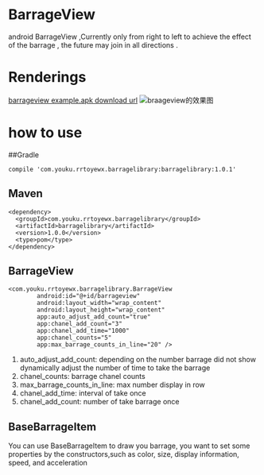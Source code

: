 # BarrageView
android BarrageView ,Currently only from right to left to achieve the effect of the barrage , the future may join in all directions .

# Renderings
[barrageview example.apk download url](http://fir.im/ywlh)
![braageview的效果图](http://img.blog.csdn.net/20160725163754986)


# how to use
##Gradle
```
compile 'com.youku.rrtoyewx.barragelibrary:barragelibrary:1.0.1'
```
## Maven
```
<dependency>
  <groupId>com.youku.rrtoyewx.barragelibrary</groupId>
  <artifactId>barragelibrary</artifactId>
  <version>1.0.0</version>
  <type>pom</type>
</dependency>
```

## BarrageView
```
<com.youku.rrtoyewx.barragelibrary.BarrageView
        android:id="@+id/barrageview"
        android:layout_width="wrap_content"
        android:layout_height="wrap_content"
        app:auto_adjust_add_count="true"
        app:chanel_add_count="3"
        app:chanel_add_time="1000"
        app:chanel_counts="5"
        app:max_barrage_counts_in_line="20" />
```


1. auto_adjust_add_count: depending on the number barrage did not show dynamically adjust the number of time to take the barrage
2. chanel_counts: barrage chanel counts
3. max_barrage_counts_in_line: max number display in row
4. chanel_add_time: interval of take once
5. chanel_add_count: number of take barrage once

## BaseBarrageItem 
You can use BaseBarrageItem to draw you barrage, you want to set some properties by the constructors,such as color, size, display information, speed, and acceleration

